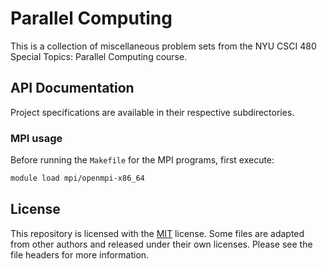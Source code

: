 # Parallel Computing
This is a collection of miscellaneous problem sets from the NYU CSCI 480 Special Topics: Parallel Computing course. 
## API Documentation
Project specifications are available in their respective subdirectories.
### MPI usage
Before running the `Makefile` for the MPI programs, first execute:

```sh
module load mpi/openmpi-x86_64
```

## License
This repository is licensed with the [MIT](LICENSE.txt) license. Some files are adapted from other authors and released under their own licenses. Please see the file headers for more information.
